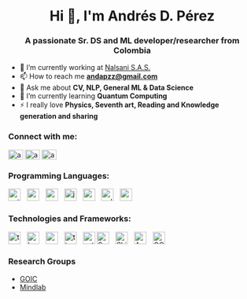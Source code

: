 <h1 align="center">Hi 👋, I'm Andrés D. Pérez</h1>
<h3 align="center">A passionate Sr. DS and ML developer/researcher from Colombia</h3>

- 🔭 I’m currently working at [Nalsani S.A.S.](https://co.totto.com/)
- 📫 How to reach me **andapzz@gmail.com**
- 💬 Ask me about **CV, NLP, General ML & Data Science**
- 🌱 I’m currently learning **Quantum Computing**
- ⚡ I really love **Physics, Seventh art, Reading and Knowledge generation and sharing**

<h3 align="left">Connect with me:</h3>
<p align="left">
<a href="https://scholar.google.com/citations?user=_XKeCboAAAAJ&hl=es&authuser=1" target="blank"><img align="center" src="https://seeklogo.com/images/G/google-scholar-logo-EEEC8EE46B-seeklogo.com.png" alt="andapzz" height="20" width="30" /></a>
<a href="https://linkedin.com/in/andapzz" target="blank"><img align="center" src="https://raw.githubusercontent.com/rahuldkjain/github-profile-readme-generator/master/src/images/icons/Social/linked-in-alt.svg" alt="andapzz" height="20" width="30" /></a>
<a href="https://instagram.com/andapzz" target="blank"><img align="center" src="https://raw.githubusercontent.com/rahuldkjain/github-profile-readme-generator/master/src/images/icons/Social/instagram.svg" alt="andapzz" height="20" width="30" /></a>
</p>

<h3 align="left">Programming Languages:</h3>
<div align="left">
  <img src="https://cdn.jsdelivr.net/gh/devicons/devicon/icons/python/python-original.svg" height="25" alt="python logo"  /> <img width="5" />
  <img src="https://cdn.jsdelivr.net/gh/devicons/devicon/icons/r/r-original.svg" height="25" alt="r logo"  /> <img width="5" />
  <img src="https://cdn.jsdelivr.net/gh/devicons/devicon/icons/matlab/matlab-original.svg" height="25" alt="matlab logo"  /> <img width="5" />
  <img src="https://cdn.jsdelivr.net/gh/devicons/devicon/icons/java/java-original.svg" height="25" alt="java logo"  /> <img width="5" />
  <img src="https://cdn.jsdelivr.net/gh/devicons/devicon/icons/csharp/csharp-line.svg" height="25" alt="csharp logo"  /> <img width="5" />
  <img src="https://cdn.jsdelivr.net/gh/devicons/devicon/icons/cplusplus/cplusplus-line.svg" height="25" alt="cplusplus logo"  /> <img width="5" />
  <img src="https://cdn.jsdelivr.net/gh/devicons/devicon/icons/c/c-line.svg" height="25" alt="c logo"  />
</div>

<h3 align="left">Technologies and Frameworks:</h3>
<div align="left">
  <img src="https://cdn.jsdelivr.net/gh/devicons/devicon/icons/tensorflow/tensorflow-original.svg" height="25" alt="tensorflow logo"/> <img width="5" />
  <img src="https://keras.io/img/logo.png" height="25" alt="keras logo"/> <img width="5" />
  <img src="https://caffe2.ai/static/logo.svg" height="25" alt="caffe logo"/> <img width="5" />
  <img src="https://upload.wikimedia.org/wikipedia/commons/thumb/5/55/Theano_logo.svg/120px-Theano_logo.svg.png" height="25" alt="theano logo"/> <img width="5" />
  <img src="https://cdn.jsdelivr.net/gh/devicons/devicon/icons/pytorch/pytorch-original.svg" height="25" alt="pytorch logo"  />
  <img src="https://spark.apache.org/images/spark-logo-rev.svg" height="25" alt="Spark"/> <img width="5" />
  <img src="https://shiny.posit.co/images/shiny-solo.png" height="25" alt="Shiny logo"/> <img width="5" />
  <img src="https://upload.wikimedia.org/wikipedia/commons/thumb/9/93/Amazon_Web_Services_Logo.svg/2560px-Amazon_Web_Services_Logo.svg.png" height="25" alt="AWS"/> <img width="5" />
  <img src="https://seeklogo.com/images/G/google-cloud-logo-ADE788217F-seeklogo.com.png" height="25" alt="GCP"/> <img width="5" />  
</div>





### Research Groups

- [GOIC](http://www.hermes.unal.edu.co/pages/Consultas/Grupo.jsf?idGrupo=1031)
- [Mindlab](https://ingenieria.unal.edu.co/mindlab/)


<!--
**adpzz/adpzz** is a ✨ _special_ ✨ repository because its `README.md` (this file) appears on your GitHub profile.

Here are some ideas to get you started:

- 🔭 I’m currently working on ...
- 🌱 I’m currently learning ...
- 👯 I’m looking to collaborate on ...
- 🤔 I’m looking for help with ...
- 💬 Ask me about ...
- 📫 How to reach me: ...
- 😄 Pronouns: ...
- ⚡ Fun fact: ...
-->
